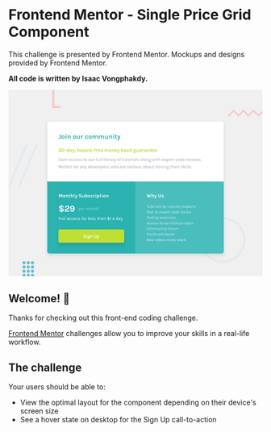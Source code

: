 # Frontend Mentor - Single Price Grid Component

This challenge is presented by Frontend Mentor. Mockups and designs provided by Frontend Mentor.

**All code is written by Isaac Vongphakdy.**

![Design preview for the Single Price Grid Component coding challenge](./design/desktop-preview.jpg)

## Welcome! 👋

Thanks for checking out this front-end coding challenge.

[Frontend Mentor](https://www.frontendmentor.io) challenges allow you to improve your skills in a real-life workflow.

## The challenge

Your users should be able to:

- View the optimal layout for the component depending on their device's screen size
- See a hover state on desktop for the Sign Up call-to-action